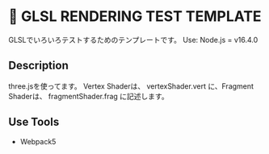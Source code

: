 # 🔧 GLSL RENDERING TEST TEMPLATE
GLSLでいろいろテストするためのテンプレートです。
Use: Node.js = v16.4.0

## Description
three.jsを使ってます。
Vertex Shaderは、
vertexShader.vert
に、Fragment Shaderは、
fragmentShader.frag
に記述します。

## Use Tools

- Webpack5